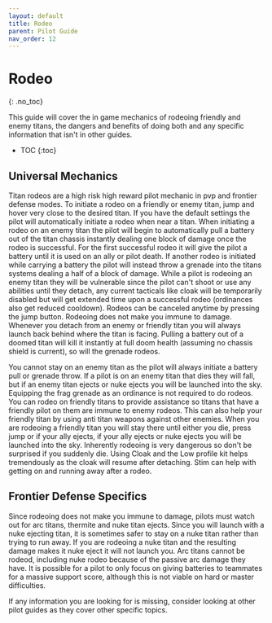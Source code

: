 ```yaml
---
layout: default
title: Rodeo
parent: Pilot Guide
nav_order: 12
---
```


# Rodeo
{: .no_toc}

This guide will cover the in game mechanics of rodeoing friendly and enemy titans, the dangers and benefits of doing both and any specific information that isn't in other guides.

- TOC
{:toc}

## Universal Mechanics

Titan rodeos are a high risk high reward pilot mechanic in pvp and frontier defense modes. To initiate a rodeo on a friendly or enemy titan, jump and hover very close to the desired titan. If you have the default settings the pilot will automatically initiate a rodeo when near a titan. When initiating a rodeo on an enemy titan the pilot will begin to automatically pull a battery out of the titan chassis instantly dealing one block of damage once the rodeo is successful. For the first successful rodeo it will give the pilot a battery until it is used on an ally or pilot death. If another rodeo is initiated while carrying a battery the pilot will instead throw a grenade into the titans systems dealing a half of a block of damage. While a pilot is rodeoing an enemy titan they will be vulnerable since the pilot can't shoot or use any abilities until they detach, any current tacticals like cloak will be temporarily disabled but will get extended time upon a successful rodeo (ordinances also get reduced cooldown). Rodeos can be canceled anytime by pressing the jump button. Rodeoing does not make you immune to damage. Whenever you detach from an enemy or friendly titan you will always launch back behind where the titan is facing. Pulling a battery out of a doomed titan will kill it instantly at full doom health (assuming no chassis shield is current), so will the grenade rodeos.

You cannot stay on an enemy titan as the pilot will always initiate a battery pull or grenade throw. If a pilot is on an enemy titan that dies they will fall, but if an enemy titan ejects or nuke ejects you will be launched into the sky. Equipping the frag grenade as an ordinance is not required to do rodeos. You can rodeo on friendly titans to provide assistance so titans that have a friendly pilot on them are immune to enemy rodeos. This can also help your friendly titan by using anti titan weapons against other enemies. When you are rodeoing a friendly titan you will stay there until either you die, press jump or if your ally ejects, if your ally ejects or nuke ejects you will be launched into the sky. Inherently rodeoing is very dangerous so don't be surprised if you suddenly die. Using Cloak and the Low profile kit helps tremendously as the cloak will resume after detaching. Stim can help with getting on and running away after a rodeo.

## Frontier Defense Specifics

Since rodeoing does not make you immune to damage, pilots must watch out for arc titans, thermite and nuke titan ejects. Since you will launch with a nuke ejecting titan, it is sometimes safer to stay on a nuke titan rather than trying to run away. If you are rodeoing a nuke titan and the resulting damage makes it nuke eject it will not launch you. Arc titans cannot be rodeod, including nuke rodeo because of the passive arc damage they have. It is possible for a pilot to only focus on giving batteries to teammates for a massive support score, although this is not viable on hard or master difficulties.

If any information you are looking for is missing, consider looking at other pilot guides as they cover other specific topics.
